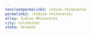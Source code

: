 ```yaml
---
﻿nonslashpermalink2: indian-rhinoceros
permalink2: /indian-rhinoceros/
alley: Indian Rhinoceros
city: Colchester
state: Vermont
---
```

